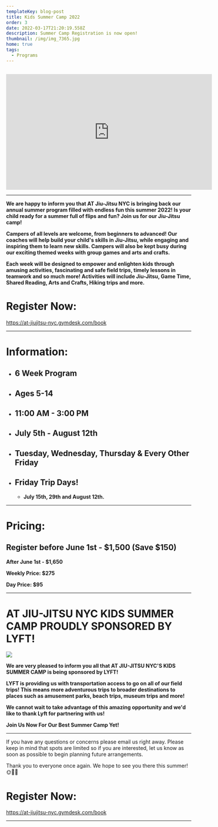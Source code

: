 ```yaml
---
templateKey: blog-post
title: Kids Summer Camp 2022
order: 3
date: 2022-03-17T21:20:19.558Z
description: Summer Camp Registration is now open!
thumbnail: /img/img_7365.jpg
home: true
tags:
  - Programs
---
```

![]()

<iframe width="560" height="315" src="https://www.youtube.com/embed/due_uL4FLCI" title="YouTube video player" frameborder="0" allow="accelerometer; autoplay; clipboard-write; encrypted-media; gyroscope; picture-in-picture" allowfullscreen></iframe>

- - -

**We are happy to inform you that AT Jiu-Jitsu NYC is bringing back our annual summer program filled with endless fun this summer 2022! Is your child ready for a summer full of flips and fun? Join us for our Jiu-Jitsu camp!** 

**Campers of all levels are welcome, from beginners to advanced! Our coaches will help build your child's skills in Jiu-Jitsu, while engaging and inspiring them to learn new skills. Campers will also be kept busy during our exciting themed weeks with group games and arts and crafts.**

**Each week will be designed to empower and enlighten kids through amusing activities, fascinating and safe field trips, timely lessons in teamwork and so much more! Activities will include Jiu-Jitsu, Game Time, Shared Reading, Arts and Crafts, Hiking trips and more.**

# **Register Now:**

<https://at-jiujitsu-nyc.gymdesk.com/book>

- - -

# Information:

* ## **6 Week Program**
* ## **Ages 5-14**
* ## **11:00 AM - 3:00 PM**
* ## **July 5th - August 12th**
* ## **Tuesday, Wednesday, Thursday & Every Other Friday**
* ## Friday Trip Days!
  * **July 15th, 29th and August 12th.**

- - -

# Pricing:

## **Register before June 1st - $1,500 (Save $150)**

**After June 1st - $1,650**

**Weekly Price: $275**

**Day Price: $95**

- - -

# AT JIU-JITSU NYC KIDS SUMMER CAMP PROUDLY SPONSORED BY LYFT!

![](/img/lyft-logo-collab.jpg)

**We are very pleased to inform you all that AT JIU-JITSU NYC'S KIDS SUMMER CAMP is being sponsored by LYFT!**

**LYFT is providing us with transportation access to go on all of our field trips! This means more adventurous trips to broader destinations to places such as amusement parks, beach trips, museum trips and more!**

**We cannot wait to take advantage of this amazing opportunity and we'd like to thank Lyft for partnering with us!**

**Join Us Now For Our Best Summer Camp Yet!**

- - -

If you have any questions or concerns please email us right away. Please keep in mind that spots are limited so if you are interested, let us know as soon as possible to begin planning future arrangements.

Thank you to everyone once again. We hope to see you there this summer! 🌞🌈🌺

# Register Now:

<https://at-jiujitsu-nyc.gymdesk.com/book>

- - -
